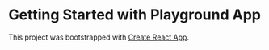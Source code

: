 # Getting Started with Playground App

This project was bootstrapped with [Create React App](https://github.com/facebook/create-react-app).